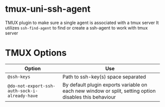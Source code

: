 # tmux-uni-ssh-agent

TMUX plugin to make sure a single agent is associated with a tmux server
It utilizes `ssh-find-agent` to find or create a ssh-agent to work with tmux server

# TMUX Options

|Option | Use|
|---|---|
| `@ssh-keys` | Path to ssh-key(s) space separated |
| `@do-not-export-ssh-auth-sock-i-already-have` | By default plugin exports variable on each new window or split, setting option disables this behaviour |


